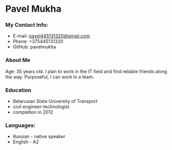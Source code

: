 # Pavel Mukha

### My Contact Info:
- E-mail: pavel445131320@gmail.com
- Phone: +375445131320
- GitHub: pavelmukha
  
### About Me
Age: 35 years old. I plan to work in the IT field and find reliable friends along the way. Purposeful, I can work in a team.

### Education
- Belarusian State University of Transport
- civil engineer-technologist
- completion in 2012
  
### Languages:
- Russian - native speaker
- English - A2



